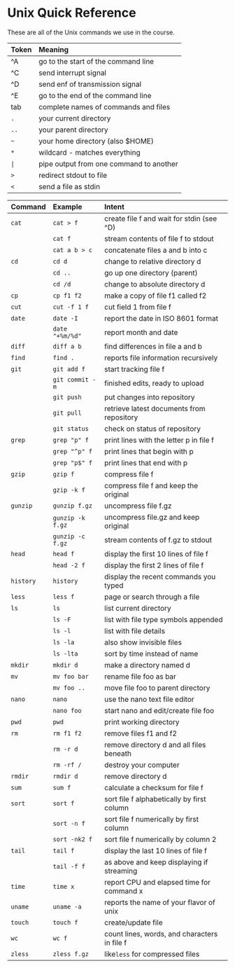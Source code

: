 Unix Quick Reference
====================

These are all of the Unix commands we use in the course.

| Token | Meaning
|:------|:-------------------------------------------
| ^A    | go to the start of the command line
| ^C    | send interrupt signal
| ^D    | send enf of transmission signal
| ^E    | go to the end of the command line
| tab   | complete names of commands and files
| `.`   | your current directory
| `..`  | your parent directory
| `~`   | your home directory (also $HOME)
| `*`   | wildcard - matches everything
| `\|`  | pipe output from one command to another
| `>`   | redirect stdout to file
| `<`   | send a file as stdin


| Command   | Example          | Intent
|:----------|:-----------------|:----------------------------------------------
| `cat`     | `cat > f`        | create file f and wait for stdin (see ^D)
|           | `cat f`          | stream contents of file f to stdout
|           | `cat a b > c`    | concatenate files a and b into c
| `cd`      | `cd d`           | change to relative directory d
|           | `cd ..`          | go up one directory (parent)
|           | `cd /d`          | change to absolute directory d
| `cp`      | `cp f1 f2`       | make a copy of file f1 called f2
| `cut`     | `cut -f 1 f`     | cut field 1 from file f
| `date`    | `date -I`        | report the date in ISO 8601 format
|           | `date "+%m/%d"`  | report month and date
| `diff`    | `diff a b`       | find differences in file a and b
| `find`    | `find .`         | reports file information recursively
| `git`     | `git add f`      | start tracking file f
|           | `git commit -m`  | finished edits, ready to upload
|           | `git push`       | put changes into repository
|           | `git pull`       | retrieve latest documents from repository
|           | `git status`     | check on status of repository
| `grep`    | `grep "p" f`     | print lines with the letter p in file f
|           | `grep "^p" f`    | print lines that begin with p
|           | `grep "p$" f`    | print lines that end with p
| `gzip`    | `gzip f`         | compress file f
|           | `gzip -k f`      | compress file f and keep the original
| `gunzip`  | `gunzip f.gz`    | uncompress file f.gz
|           | `gunzip -k f.gz` | uncompress file.gz and keep original
|           | `gunzip -c f.gz` | stream contents of f.gz to stdout
| `head`    | `head f`         | display the first 10 lines of file f
|           | `head -2 f`      | display the first 2 lines of file f
| `history` | `history`        | display the recent commands you typed
| `less`    | `less f`         | page or search through a file
| `ls`      | `ls`             | list current directory
|           | `ls -F`          | list with file type symbols appended
|           | `ls -l`          | list with file details
|           | `ls -la`         | also show invisible files
|           | `ls -lta`        | sort by time instead of name
| `mkdir`   | `mkdir d`        | make a directory named d
| `mv`      | `mv foo bar`     | rename file foo as bar
|           | `mv foo ..`      | move file foo to parent directory
| `nano`    | `nano`           | use the nano text file editor
|           | `nano foo`       | start nano and edit/create file foo
| `pwd`     | `pwd`            | print working directory
| `rm`      | `rm f1 f2`       | remove files f1 and f2
|           | `rm -r d`        | remove directory d and all files beneath
|           | `rm -rf /`       | destroy your computer
| `rmdir`   | `rmdir d`        | remove directory d
| `sum`     | `sum f`          | calculate a checksum for file f
| `sort`    | `sort f`         | sort file f alphabetically by first column
|           | `sort -n f`      | sort file f numerically by first column
|           | `sort -nk2 f`    | sort file f numerically by column 2
| `tail`    | `tail f`         | display the last 10 lines of file f
|           | `tail -f f`      | as above and keep displaying if streaming
| `time`    | `time x`         | report CPU and elapsed time for command x
| `uname`   | `uname -a`       | reports the name of your flavor of unix
| `touch`   | `touch f`        | create/update file
| `wc`      | `wc f`           | count lines, words, and characters in file f
| `zless`   | `zless f.gz`     | like`less` for compressed files
